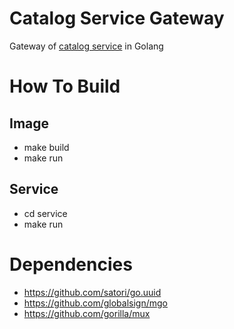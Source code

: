 # Catalog Service Gateway
Gateway of [catalog service](https://github.com/ahlp/catalog-service) in Golang

# How To Build

## Image 
 - make build
 - make run

## Service
 - cd service
 - make run

# Dependencies
 
 - https://github.com/satori/go.uuid
 - https://github.com/globalsign/mgo
 - https://github.com/gorilla/mux
 